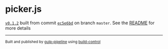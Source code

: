 # picker.js

[`v0.1.2`](../../releases/tag/v0.1.2) built from commit [`ec5e6bd`](../../commit/ec5e6bd1a3f74c804e5d6238e4471bba8490a752) on branch `master`. See the [README](../..) for more details

---
<sup>Built and published by [gulp-pipeline](https://github.com/alienfast/gulp-pipeline) using [build-control](https://github.com/alienfast/build-control)</sup>
